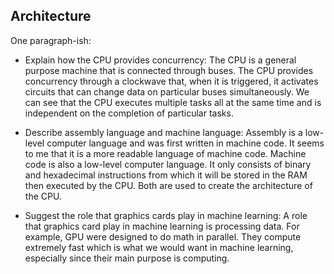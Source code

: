 ## Architecture

One paragraph-ish:

* Explain how the CPU provides concurrency:
    The CPU is a general purpose machine that is connected through buses. The CPU provides concurrency through a clockwave that, when it is triggered, it activates circuits that can change data on particular buses simultaneously. We can see that the CPU executes multiple tasks all at the same time and is independent on the completion of particular tasks.

* Describe assembly language and machine language:
    Assembly is a low-level computer language and was first written in machine code. It seems to me that it is a more readable language of machine code. Machine code is also a low-level computer language. It only consists of binary and hexadecimal instructions from which it will be stored in the RAM then executed by the CPU. Both are used to create the architecture of the CPU.

* Suggest the role that graphics cards play in machine learning:
    A role that graphics card play in machine learning is processing data. For example, GPU were designed to do math in parallel. They compute extremely fast which is what we would want in machine learning, especially since their main purpose is computing.